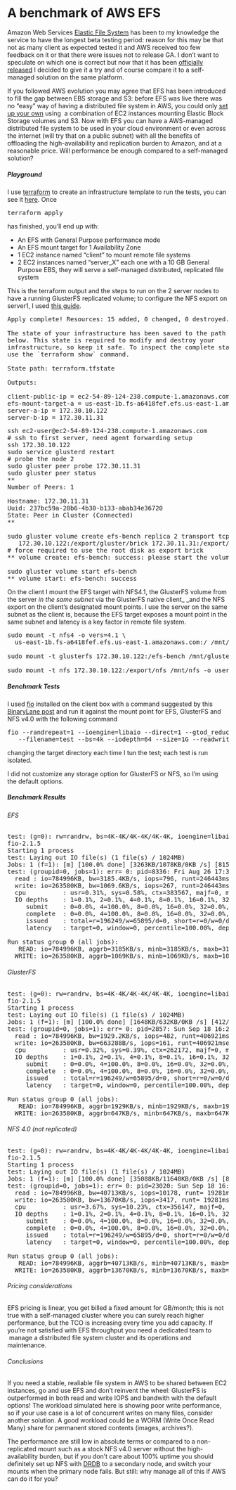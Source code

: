# A benchmark of AWS EFS

Amazon Web Services <a href="https://aws.amazon.com/efs/" target="_blank">Elastic File System</a> has been to my knowledge the service to have the longest beta testing period: reason for this may be that not as many client as expected tested it and AWS received too few feedback on it or that there were issues not to release GA. I don&#8217;t want to speculate on which one is correct but now that it has been <a href="https://aws.amazon.com/about-aws/whats-new/2016/06/amazon-elastic-file-system-efs-is-now-generally-available/" target="_blank">officially released</a> I decided to give it a try and of course compare it to a self-managed solution on the same platform.

If you followed AWS evolution you may agree that EFS has been introduced to fill the gap between EBS storage and S3: before EFS was live there was no &#8220;easy&#8221; way of having a distributed file system in AWS, you could only <a href="http://inge.4pr.es/blog/?p=318" target="_blank">set up your own</a> using  a combination of EC2 instances mounting Elastic Block Storage volumes and S3. Now with EFS you can have a AWS-managed distributed file system to be used in your cloud environment or even across the internet (will try that on a public subnet) with all the benefits of offloading the high-availability and replication burden to Amazon, and at a reasonable price. Will performance be enough compared to a self-managed solution?

##### Playground

I use <a href="https://www.terraform.io/" target="_blank">terraform</a> to create an infrastructure template to run the tests, you can see it <a href="https://github.com/inge4pres/blog/tree/master/a-benchmark-of-aws-efs/terraform" target="_blank">here</a>. Once

<pre class="">terraform apply</pre>

has finished, you&#8217;ll end up with:

  * An EFS with General Purpose performance mode
  * An EFS mount target for 1 Availability Zone
  * 1 EC2 instance named &#8220;client&#8221; to mount remote file systems
  * 2 EC2 instances named &#8220;server_X&#8221; each one with a 10 GB General Purpose EBS, they will serve a self-managed distributed, replicated file system

This is the terraform output and the steps to run on the 2 server nodes to have a running GlusterFS replicated volume; to configure the NFS export on server1, I used <a href="http://www.tldp.org/HOWTO/NFS-HOWTO/server.html" target="_blank">this guide</a>.

<pre class="theme:github lang:sh decode:true " title="Terraform output">Apply complete! Resources: 15 added, 0 changed, 0 destroyed.

The state of your infrastructure has been saved to the path
below. This state is required to modify and destroy your
infrastructure, so keep it safe. To inspect the complete state
use the `terraform show` command.

State path: terraform.tfstate

Outputs:

client-public-ip = ec2-54-89-124-238.compute-1.amazonaws.com
efs-mount-target-a = us-east-1b.fs-a6418fef.efs.us-east-1.amazonaws.com
server-a-ip = 172.30.10.122
server-b-ip = 172.30.11.31</pre>

<pre class="theme:github lang:sh decode:true " title="Create GlusterFS vol">ssh ec2-user@ec2-54-89-124-238.compute-1.amazonaws.com
# ssh to first server, need agent forwarding setup
ssh 172.30.10.122
sudo service glusterd restart
# probe the node 2
sudo gluster peer probe 172.30.11.31
sudo gluster peer status
** 
Number of Peers: 1

Hostname: 172.30.11.31
Uuid: 237bc59a-20b6-4b30-b133-abab34e36720
State: Peer in Cluster (Connected)
** 

sudo gluster volume create efs-bench replica 2 transport tcp \
   172.30.10.122:/export/gluster/brick 172.30.11.31:/export/gluster/brick force
# force required to use the root disk as export brick
** volume create: efs-bench: success: please start the volume to access data

sudo gluster volume start efs-bench
** volume start: efs-bench: success</pre>

On the client I mount the EFS target with NFS4.1, the GlusterFS volume from the server _in the same subnet_ via the GlusterFS native client_ _and the NFS export on the client&#8217;s designated mount points. I use the server on the same subnet as the client is, because the EFS target exposes a mount point in the same subnet and latency is a key factor in remote file system.

<pre class="theme:github lang:sh decode:true" title="Client mounts">sudo mount -t nfs4 -o vers=4.1 \
  us-east-1b.fs-a6418fef.efs.us-east-1.amazonaws.com:/ /mnt/efs

sudo mount -t glusterfs 172.30.10.122:/efs-bench /mnt/gluster

sudo mount -t nfs 172.30.10.122:/export/nfs /mnt/nfs -o user=ec2-user</pre>

##### Benchmark Tests

I used <a href="https://github.com/axboe/fio" target="_blank">fio</a> installed on the client box with a command suggested by this <a href="https://www.binarylane.com.au/support/solutions/articles/1000055889-how-to-benchmark-disk-i-o" target="_blank">BinaryLane post</a> and run it against the mount point for EFS, GlusterFS and NFS v4.0 with the following command

<pre class="">fio --randrepeat=1 --ioengine=libaio --direct=1 --gtod_reduce=1 --name=test \
   --filename=test --bs=4k --iodepth=64 --size=1G --readwrite=randrw --rwmixread=75</pre>

changing the target directory each time I tun the test; each test is run isolated.

I did not customize any storage option for GlusterFS or NFS, so I&#8217;m using the default options.

##### Benchmark Results

###### EFS

<pre class="theme:github lang:sh decode:true " title="EFS fio result">test: (g=0): rw=randrw, bs=4K-4K/4K-4K/4K-4K, ioengine=libaio, iodepth=64
fio-2.1.5
Starting 1 process
test: Laying out IO file(s) (1 file(s) / 1024MB)
Jobs: 1 (f=1): [m] [100.0% done] [3263KB/1078KB/0KB /s] [815/269/0 iops] [eta 00m:00s]
test: (groupid=0, jobs=1): err= 0: pid=8336: Fri Aug 26 17:30:05 2016
  read : io=784996KB, bw=3185.4KB/s, iops=796, runt=246443msec
  write: io=263580KB, bw=1069.6KB/s, iops=267, runt=246443msec
  cpu          : usr=0.31%, sys=0.58%, ctx=383567, majf=0, minf=5
  IO depths    : 1=0.1%, 2=0.1%, 4=0.1%, 8=0.1%, 16=0.1%, 32=0.1%, &gt;=64=100.0%
     submit    : 0=0.0%, 4=100.0%, 8=0.0%, 16=0.0%, 32=0.0%, 64=0.0%, &gt;=64=0.0%
     complete  : 0=0.0%, 4=100.0%, 8=0.0%, 16=0.0%, 32=0.0%, 64=0.1%, &gt;=64=0.0%
     issued    : total=r=196249/w=65895/d=0, short=r=0/w=0/d=0
     latency   : target=0, window=0, percentile=100.00%, depth=64

Run status group 0 (all jobs):
   READ: io=784996KB, aggrb=3185KB/s, minb=3185KB/s, maxb=3185KB/s, mint=246443msec, maxt=246443msec
  WRITE: io=263580KB, aggrb=1069KB/s, minb=1069KB/s, maxb=1069KB/s, mint=246443msec, maxt=246443msec</pre>

###### GlusterFS

<pre class="theme:github lang:sh decode:true " title="GlusterFS results">test: (g=0): rw=randrw, bs=4K-4K/4K-4K/4K-4K, ioengine=libaio, iodepth=64
fio-2.1.5
Starting 1 process
test: Laying out IO file(s) (1 file(s) / 1024MB)
Jobs: 1 (f=1): [m] [100.0% done] [1648KB/632KB/0KB /s] [412/158/0 iops] [eta 00m:00s]
test: (groupid=0, jobs=1): err= 0: pid=2857: Sun Sep 18 16:20:46 2016
  read : io=784996KB, bw=1929.2KB/s, iops=482, runt=406921msec
  write: io=263580KB, bw=663288B/s, iops=161, runt=406921msec
  cpu          : usr=0.32%, sys=0.39%, ctx=262172, majf=0, minf=5
  IO depths    : 1=0.1%, 2=0.1%, 4=0.1%, 8=0.1%, 16=0.1%, 32=0.1%, &gt;=64=100.0%
     submit    : 0=0.0%, 4=100.0%, 8=0.0%, 16=0.0%, 32=0.0%, 64=0.0%, &gt;=64=0.0%
     complete  : 0=0.0%, 4=100.0%, 8=0.0%, 16=0.0%, 32=0.0%, 64=0.1%, &gt;=64=0.0%
     issued    : total=r=196249/w=65895/d=0, short=r=0/w=0/d=0
     latency   : target=0, window=0, percentile=100.00%, depth=64

Run status group 0 (all jobs):
   READ: io=784996KB, aggrb=1929KB/s, minb=1929KB/s, maxb=1929KB/s, mint=406921msec, maxt=406921msec
  WRITE: io=263580KB, aggrb=647KB/s, minb=647KB/s, maxb=647KB/s, mint=406921msec, maxt=406921msec</pre>

###### NFS 4.0 (not replicated)

<pre class="theme:github lang:sh decode:true" title="NFS4.0 results">test: (g=0): rw=randrw, bs=4K-4K/4K-4K/4K-4K, ioengine=libaio, iodepth=64
fio-2.1.5
Starting 1 process
test: Laying out IO file(s) (1 file(s) / 1024MB)
Jobs: 1 (f=1): [m] [100.0% done] [35088KB/11640KB/0KB /s] [8772/2910/0 iops] [eta 00m:00s]
test: (groupid=0, jobs=1): err= 0: pid=23020: Sun Sep 18 16:57:17 2016
  read : io=784996KB, bw=40713KB/s, iops=10178, runt= 19281msec
  write: io=263580KB, bw=13670KB/s, iops=3417, runt= 19281msec
  cpu          : usr=3.67%, sys=10.23%, ctx=356147, majf=0, minf=5
  IO depths    : 1=0.1%, 2=0.1%, 4=0.1%, 8=0.1%, 16=0.1%, 32=0.1%, &gt;=64=100.0%
     submit    : 0=0.0%, 4=100.0%, 8=0.0%, 16=0.0%, 32=0.0%, 64=0.0%, &gt;=64=0.0%
     complete  : 0=0.0%, 4=100.0%, 8=0.0%, 16=0.0%, 32=0.0%, 64=0.1%, &gt;=64=0.0%
     issued    : total=r=196249/w=65895/d=0, short=r=0/w=0/d=0
     latency   : target=0, window=0, percentile=100.00%, depth=64

Run status group 0 (all jobs):
   READ: io=784996KB, aggrb=40713KB/s, minb=40713KB/s, maxb=40713KB/s, mint=19281msec, maxt=19281msec
  WRITE: io=263580KB, aggrb=13670KB/s, minb=13670KB/s, maxb=13670KB/s, mint=19281msec, maxt=19281msec</pre>

###### Pricing considerations

EFS pricing is linear, you get billed a fixed amount for GB/month; this is not true with a self-managed cluster where you can surely reach higher performance, but the TCO is increasing every time you add capacity. If you&#8217;re not satisfied with EFS throughput you need a dedicated team to  manage a distributed file system cluster and its operations and maintenance.

###### Conclusions

If you need a stable, realiable file system in AWS to be shared between EC2 instances, go and use EFS and don&#8217;t reinvent the wheel: GlusterFS is outperformed in both read and write IOPS and bandwith with the default options! The workload simulated here is showing poor write performance, so if your use case is a lot of concurrent writes on many files, consider another solution. A good workload could be a WORM (Write Once Read Many) share for permanent stored contents (images, archives?).

The performance are still low in absolute terms or compared to a non-replicated mount such as a stock NFS v4.0 server without the high-availability burden, but if you don&#8217;t care about 100% uptime you should definitely set up NFS with <a href="https://www.drbd.org/en/" target="_blank">DRDB</a> to a secondary node, and switch your mounts when the primary node fails. But still: why manage all of this if AWS can do it for you?

